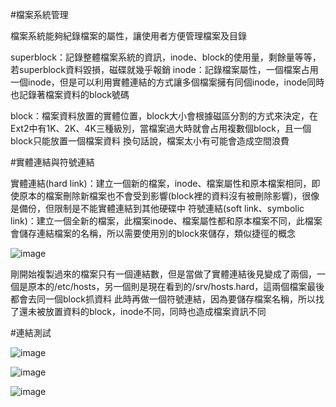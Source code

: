 #檔案系統管理

檔案系統能夠紀錄檔案的屬性，讓使用者方便管理檔案及目錄

superblock：記錄整體檔案系統的資訊，inode、block的使用量，剩餘量等等，若superblock資料毀損，磁碟就幾乎報銷
inode：記錄檔案屬性，一個檔案占用一個inode，但是可以利用實體連結的方式讓多個檔案擁有同個inode，inode同時也記錄著檔案資料的block號碼

block：檔案資料放置的實體位置，block大小會根據磁區分割的方式來決定，在Ext2中有1K、2K、4K三種級別，當檔案過大時就會占用複數個block，且一個block只能放置一個檔案資料
換句話說，檔案太小有可能會造成空間浪費


#實體連結與符號連結

實體連結(hard link)：建立一個新的檔案，inode、檔案屬性和原本檔案相同，即使原本的檔案刪除新檔案也不會受到影響(block裡的資料沒有被刪除影響)，很像是備份，但限制是不能實體連結到其他硬碟中
符號連結(soft link、symbolic link)：建立一個全新的檔案，此檔案inode、檔案屬性都和原本檔案不同，此檔案會儲存連結檔案的名稱，所以需要使用別的block來儲存，類似捷徑的概念

![image](https://github.com/boolenboom/107-1-ntcu-linux/blob/HW-5/ADT105136/001.PNG)

剛開始複製過來的檔案只有一個連結數，但是當做了實體連結後見變成了兩個，一個是原本的/etc/hosts，另一個則是現在看到的/srv/hosts.hard，這兩個檔案最後都會去同一個block抓資料
此時再做一個符號連結，因為要儲存檔案名稱，所以找了還未被放置資料的block，inode不同，同時也造成檔案資訊不同


#連結測試

![image](https://github.com/boolenboom/107-1-ntcu-linux/blob/HW-5/ADT105136/002.PNG)

![image](https://github.com/boolenboom/107-1-ntcu-linux/blob/HW-5/ADT105136/003.PNG)

![image](https://github.com/boolenboom/107-1-ntcu-linux/blob/HW-5/ADT105136/004.PNG)
